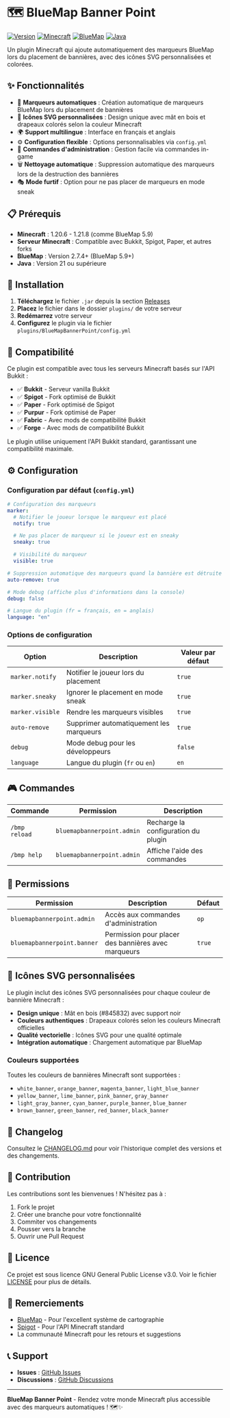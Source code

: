 # 🗺️ BlueMap Banner Point

[![Version](https://img.shields.io/badge/version-1.0.0-blue.svg)](https://github.com/thomas/bluemap-banner-point)
[![Minecraft](https://img.shields.io/badge/Minecraft-1.21.1+-green.svg)](https://www.minecraft.net/)
[![BlueMap](https://img.shields.io/badge/BlueMap-2.7.4+-orange.svg)](https://github.com/BlueMap-Minecraft/BlueMap)
[![Java](https://img.shields.io/badge/Java-21+-red.svg)](https://openjdk.java.net/)

Un plugin Minecraft qui ajoute automatiquement des marqueurs BlueMap lors du placement de bannières, avec des icônes SVG personnalisées et colorées.

## ✨ Fonctionnalités

- 🎨 **Marqueurs automatiques** : Création automatique de marqueurs BlueMap lors du placement de bannières
- 🎯 **Icônes SVG personnalisées** : Design unique avec mât en bois et drapeaux colorés selon la couleur Minecraft
- 🌍 **Support multilingue** : Interface en français et anglais
- ⚙️ **Configuration flexible** : Options personnalisables via `config.yml`
- 🔧 **Commandes d'administration** : Gestion facile via commandes in-game
- 🗑️ **Nettoyage automatique** : Suppression automatique des marqueurs lors de la destruction des bannières
- 🎭 **Mode furtif** : Option pour ne pas placer de marqueurs en mode sneak

## 📋 Prérequis

- **Minecraft** : 1.20.6 - 1.21.8 (comme BlueMap 5.9)
- **Serveur Minecraft** : Compatible avec Bukkit, Spigot, Paper, et autres forks
- **BlueMap** : Version 2.7.4+ (BlueMap 5.9+)
- **Java** : Version 21 ou supérieure

## 🚀 Installation

1. **Téléchargez** le fichier `.jar` depuis la section [Releases](https://github.com/thomas/bluemap-banner-point/releases)
2. **Placez** le fichier dans le dossier `plugins/` de votre serveur
3. **Redémarrez** votre serveur
4. **Configurez** le plugin via le fichier `plugins/BlueMapBannerPoint/config.yml`

## 🔧 Compatibilité

Ce plugin est compatible avec tous les serveurs Minecraft basés sur l'API Bukkit :

- ✅ **Bukkit** - Serveur vanilla Bukkit
- ✅ **Spigot** - Fork optimisé de Bukkit
- ✅ **Paper** - Fork optimisé de Spigot
- ✅ **Purpur** - Fork optimisé de Paper
- ✅ **Fabric** - Avec mods de compatibilité Bukkit
- ✅ **Forge** - Avec mods de compatibilité Bukkit

Le plugin utilise uniquement l'API Bukkit standard, garantissant une compatibilité maximale.

## ⚙️ Configuration

### Configuration par défaut (`config.yml`)

```yaml
# Configuration des marqueurs
marker:
  # Notifier le joueur lorsque le marqueur est placé
  notify: true

  # Ne pas placer de marqueur si le joueur est en sneaky
  sneaky: true

  # Visibilité du marqueur
  visible: true

# Suppression automatique des marqueurs quand la bannière est détruite
auto-remove: true

# Mode debug (affiche plus d'informations dans la console)
debug: false

# Langue du plugin (fr = français, en = anglais)
language: "en"
```

### Options de configuration

| Option           | Description                             | Valeur par défaut |
| ---------------- | --------------------------------------- | ----------------- |
| `marker.notify`  | Notifier le joueur lors du placement    | `true`            |
| `marker.sneaky`  | Ignorer le placement en mode sneak      | `true`            |
| `marker.visible` | Rendre les marqueurs visibles           | `true`            |
| `auto-remove`    | Supprimer automatiquement les marqueurs | `true`            |
| `debug`          | Mode debug pour les développeurs        | `false`           |
| `language`       | Langue du plugin (`fr` ou `en`)         | `en`              |

## 🎮 Commandes

| Commande      | Permission                 | Description                         |
| ------------- | -------------------------- | ----------------------------------- |
| `/bmp reload` | `bluemapbannerpoint.admin` | Recharge la configuration du plugin |
| `/bmp help`   | `bluemapbannerpoint.admin` | Affiche l'aide des commandes        |

## 🔐 Permissions

| Permission                  | Description                                         | Défaut |
| --------------------------- | --------------------------------------------------- | ------ |
| `bluemapbannerpoint.admin`  | Accès aux commandes d'administration                | `op`   |
| `bluemapbannerpoint.banner` | Permission pour placer des bannières avec marqueurs | `true` |

## 🎨 Icônes SVG personnalisées

Le plugin inclut des icônes SVG personnalisées pour chaque couleur de bannière Minecraft :

- **Design unique** : Mât en bois (#845832) avec support noir
- **Couleurs authentiques** : Drapeaux colorés selon les couleurs Minecraft officielles
- **Qualité vectorielle** : Icônes SVG pour une qualité optimale
- **Intégration automatique** : Chargement automatique par BlueMap

### Couleurs supportées

Toutes les couleurs de bannières Minecraft sont supportées :

- `white_banner`, `orange_banner`, `magenta_banner`, `light_blue_banner`
- `yellow_banner`, `lime_banner`, `pink_banner`, `gray_banner`
- `light_gray_banner`, `cyan_banner`, `purple_banner`, `blue_banner`
- `brown_banner`, `green_banner`, `red_banner`, `black_banner`

## 📝 Changelog

Consultez le [CHANGELOG.md](CHANGELOG.md) pour voir l'historique complet des versions et des changements.

## 🤝 Contribution

Les contributions sont les bienvenues ! N'hésitez pas à :

1. Fork le projet
2. Créer une branche pour votre fonctionnalité
3. Commiter vos changements
4. Pousser vers la branche
5. Ouvrir une Pull Request

## 📄 Licence

Ce projet est sous licence GNU General Public License v3.0. Voir le fichier [LICENSE](LICENSE) pour plus de détails.

## 🙏 Remerciements

- [BlueMap](https://github.com/BlueMap-Minecraft/BlueMap) - Pour l'excellent système de cartographie
- [Spigot](https://www.spigotmc.org/) - Pour l'API Minecraft standard
- La communauté Minecraft pour les retours et suggestions

## 📞 Support

- **Issues** : [GitHub Issues](https://github.com/thomas/bluemap-banner-point/issues)
- **Discussions** : [GitHub Discussions](https://github.com/thomas/bluemap-banner-point/discussions)

---

**BlueMap Banner Point** - Rendez votre monde Minecraft plus accessible avec des marqueurs automatiques ! 🗺️✨

